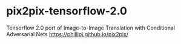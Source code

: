 # pix2pix-tensorflow-2.0
Tensorflow 2.0 port of Image-to-Image Translation with Conditional Adversarial Nets https://phillipi.github.io/pix2pix/
